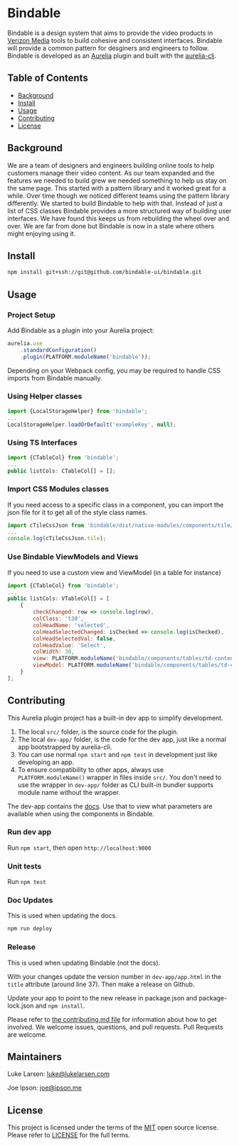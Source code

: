 # Bindable

Bindable is a design system that aims to provide the video products in <a href="https://www.verizondigitalmedia.com" target="_blank">Verizon Media</a> tools to build cohesive and consistent interfaces. Bindable will provide a common pattern for desginers and engineers to follow. Bindable is developed as an <a href="https://aurelia.io" target="_blank">Aurelia</a> plugin and built with the <a href="https://github.com/aurelia/cli" target="_blank">aurelia-cli</a>.

## Table of Contents

- [Background](#background)
- [Install](#install)
- [Usage](#usage)
- [Contributing](#contributing)
- [License](#license)

## Background

We are a team of designers and engineers building online tools to help customers manage their video content. As our team expanded and the features we needed to build grew we needed something to help us stay on the same page. This started with a pattern library and it worked great for a while. Over time though we noticed different teams using the pattern library differently. We started to build Bindable to help with that. Instead of just a list of CSS classes Bindable provides a more structured way of building user interfaces. We have found this keeps us from rebuilding the wheel over and over. We are far from done but Bindable is now in a state where others might enjoying using it.

## Install

```bash
npm install git+ssh://git@github.com/bindable-ui/bindable.git
```

## Usage

### Project Setup

Add Bindable as a plugin into your Aurelia project:

```js
aurelia.use
    .standardConfiguration()
    .plugin(PLATFORM.moduleName('bindable'));
```

Depending on your Webpack config, you may be required to handle CSS imports from Bindable manually.

### Using Helper classes

```js
import {LocalStorageHelper} from 'bindable';
...
LocalStorageHelper.loadOrDefault('exampleKey', null);
```

### Using TS Interfaces

```js
import {CTableCol} from 'bindable';
...
public listCols: CTableCol[] = [];
```

### Import CSS Modules classes

If you need access to a specific class in a component, you can import the json file for it to get all of the style class names.

```js
import cTileCssJson from 'bindable/dist/native-modules/components/tile/c-tile/c-tile.css.json';
...
console.log(cTileCssJson.tile);
```

### Use Bindable ViewModels and Views

If you need to use a custom view and ViewModel (in a table for instance)

```js
import {CTableCol} from 'bindable';
...
public listCols: VTableCol[] = [
    {
        checkChanged: row => console.log(row),
        colClass: 't30',
        colHeadName: 'selected',
        colHeadSelectedChanged: isChecked => console.log(isChecked),
        colHeadSelectedVal: false,
        colHeadValue: 'Select',
        colWidth: 30,
        view: PLATFORM.moduleName('bindable/components/tables/td-contents/c-td-check/c-td-check.html'),
        viewModel: PLATFORM.moduleName('bindable/components/tables/td-contents/c-td-check/c-td-check'),
    }
];
```

## Contributing

This Aurelia plugin project has a built-in dev app to simplify development.

1. The local `src/` folder, is the source code for the plugin.
2. The local `dev-app/` folder, is the code for the dev app, just like a normal app bootstrapped by aurelia-cli.
3. You can use normal `npm start` and `npm test` in development just like developing an app.
4. To ensure compatibility to other apps, always use `PLATFORM.moduleName()` wrapper in files inside `src/`. You don't need to use the wrapper in `dev-app/` folder as CLI built-in bundler supports module name without the wrapper.

The dev-app contains the <a href="https://bindable.uplynk.com" target="_blank">docs</a>. Use that to view what parameters are available when using the components in Bindable.

### Run dev app

Run `npm start`, then open `http://localhost:9000`

### Unit tests

Run `npm test`

### Doc Updates
This is used when updating the docs.

```bash
npm run deploy
```

### Release
This is used when updating Bindable (not the docs).

With your changes update the version number in `dev-app/app.html` in the `title` attribute (around line 37). Then make a release on Github.

Update your app to point to the new release in package.json and package-lock.json and `npm install`.

Please refer to [the contributing.md file](Contributing.md) for information about how to get involved. We welcome issues, questions, and pull requests. Pull Requests are welcome.

## Maintainers

Luke Larsen: luke@lukelarsen.com

Joe Ipson: joe@ipson.me

## License

This project is licensed under the terms of the [MIT](LICENSE) open source license. Please refer to [LICENSE](LICENSE) for the full terms.
